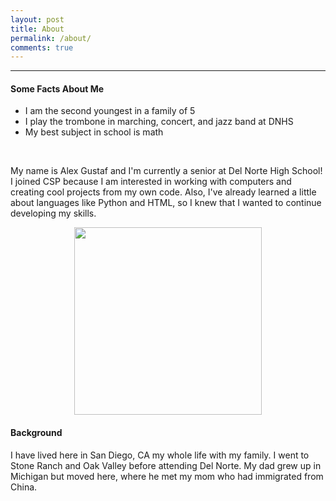 ```yaml
---
layout: post
title: About
permalink: /about/
comments: true
---
```


<style>
    #codeimg {
        display: block;
        margin-left: auto;
        margin-right: auto;
    }
</style>

---

#### Some Facts About Me

- I am the second youngest in a family of 5
- I play the trombone in marching, concert, and jazz band at DNHS
- My best subject in school is math

<br>

My name is Alex Gustaf and I'm currently a senior at Del Norte High School! I joined CSP because I am interested in working with computers and creating cool projects from my own code. Also, I've already learned a little about languages like Python and HTML, so I knew that I wanted to continue developing my skills.

<img id="codeimg" src="https://imageio.forbes.com/blogs-images/forbestechcouncil/files/2019/01/canva-photo-editor-8-7.png" width="300" height="300">

#### Background

I have lived here in San Diego, CA my whole life with my family. I went to Stone Ranch and Oak Valley before attending Del Norte. My dad grew up in Michigan but moved here, where he met my mom who had immigrated from China. 

<style>
    .grid-container {
        display: grid;
        grid-template-columns: repeat(auto-fill, minmax(150px, 1fr));
        gap: 10px;
    }
    .grid-item {
        text-align: center;
    }
    .grid-item img {
        width: 100%;
        height: 100px;
        object-fit: contain;
    }
    .grid-item p {
        margin: 5px 0;
    }
</style>

<div class="grid-container" id="grid_container"> </div>

<script>
    var container = document.getElementById("grid_container");

    var http_source = "https://upload.wikimedia.org/wikipedia/commons/";
    var living_in_the_world = [
        {"flag": "0/01/Flag_of_California.svg", "description": "California"},
        {"flag": "b/b5/Flag_of_Michigan.svg", "description": "Michigan"},
        {"flag": "a/a4/Flag_of_the_United_States.svg", "description": "USA"},
        {"flag": "f/fa/Flag_of_the_People%27s_Republic_of_China.svg", "description": "China"},
    ]; 

    for (const location of living_in_the_world) {
        var gridItem = document.createElement("div");
        gridItem.className = "grid-item";
        var img = document.createElement("img");
        img.src = http_source + location.flag; 
        img.alt = location.flag + " Flag"; 

        var description = document.createElement("p");
        description.textContent = location.description;

        gridItem.appendChild(img);
        gridItem.appendChild(description);

        container.appendChild(gridItem);
    }
</script>

